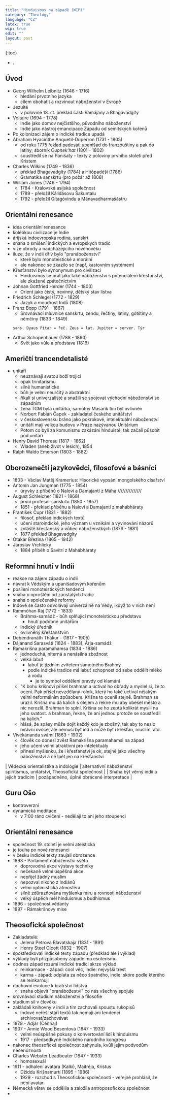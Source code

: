 ```yaml
---
title: "Hinduismus na západě (WIP)"
category: "Theology"
language: "CZ"
latex: true
wip: true
edit: ""
layout: post
---
```


{:toc}
- .

## Úvod
- Georg Wilhelm Leibnitz (1646 - 1716)
    - hledání prvotního jazyka
    - cílem obohatit a rozvinout náboženství v Evropě
- Jezuité
    - v polovině 18. st. překlad částí Rámajány a Bhagavadgíty
- Voltaire (1694 - 1778)
    - Indie jako domov nejčistšího, původního náboženství
    - Indie jako nástroj emancipace Západu od semitských kořenů
- Po kolonizaci zájem o indické tradice upadá
- Abraham Hyacinthe Anquetil-Duperron (1731 - 1805)
    - od roku 1775 řeklad padesáti upanišad do franzouštiny a pak do latiny; sborník _Oupnek'hat_ (1801 - 1802)
    - soustředil se na Panišaty -  texty z poloviny prvního století před Kristem
- Charles Wilkins (1749 - 1836)
    - překlad Bhagavadgíty (1784) a Hitópadéši (1786)
    - Gramatika sanskrtu (pro požár až 1808)
- William Jones (1746 - 1794)
    - 1784 - Královská asijská společnost
    - 1789 - přeložil Kálidásovu Šakuntalu
    - 1792 - přeložil Gítagóvindu a Mánavadharmašástru

## Orientální renesance
- idea orientální renesance
- kolébkou civilizace je Indie
- árijská indoevropská rodina, sanskrt
- snaha o smíšení indických a evropskych tradic
- vize obrody a nadcházejícího novéhověku
- iluze, že v indii dřív bylo "pranáboženství"
    - které bylo monoteistické a morální
    - ale nakonec se zkazilo se (např, kastovním systémem)
- Křesťanství bylo synonymum pro civilizaci 
    - Hinduismus se bral jako také náboženství s potenciálem křesťanství, ale zkažené zpátečnictvím
- Johnan Gottfried Herder (1744 - 1803)
    - Orient jako čistý, nevinný, dětský stav listva
- Friedrich Schlegel (1772 - 1829)
    - Jazyk a moudrost Indů (1808)
- Franz Bopp (1791 - 1867)
    - Srovnávací mluvnice sanskrtu, zendu, řečtiny, latiny, gótštiny a němčiny (1833 - 1849)
    ```
    sans. Dyaus Pitar = řeč. Zeus = lat. Jupiter = server. Týr
    ```
- Arthur Schopenhauer (1788 - 1860)
    - Svět jako vůle a představa (1819)

## Američtí trancendetalisté
- unitáři
    - neuznávají svatou boží trojici
    - opak trinitarismu
    - silně humanistické
    - bůh je velmi neurčitý a abstraktní
    - říkali si univerzalisté a snažili se spojovat východní náboženství se západním
    - žena TGM byla unitářka, samotný Masarik tím byl ovlivněn
    - Norbert Fabián Čapek - zakladatel českého unitářství
    - v československu bráno jako pokrokové, intelektuální náboženství
    - unitáři mají velkou budovu v Praze nazývanou Unitárium
    - Potom co byli za komunismu zakázáni hinduisté, tak začali působit pod unitáři
- Henry David Thoreau (1817 - 1862)
    - Wladen (aneb život v lesích), 1854
- Ralph Waldo Emerson (1803 - 1882)

## Oborozenečtí jazykovědci, filosofové a básníci
- 1803 - Václav Matěj Kramerius: Hisorické vypsání mongolského císařství
- Antonín Jan Jungman (1775 - 1854)
    - úryvky z příběhů o Nalovi a Damajantí z Máha
///////////////
- August Schleicher (1821 - 1868)
    - první profesor sanskrtu (1850 - 1857)
    - 1851 - překlad příběhu a Nalovi a Damajantí z mahábháraty
- František Čupr (1821 - 1882)
     - filosof, překlad indických textů
     - učení staroindické, jeho význam u vznikání a vyvinování názorů
     - zvláště křesťanský a vůbec náboženstkých (1876 - 1881)
     - 1877 překlad Bhagavadgíty
- Otakar Březina (1865 - 1942)
- Jaroslav Vrchlický
    - 1884 příběh o Savitrí z Mahábháraty

## Reformní hnutí v Indii
- reakce na zájem západu o indii
- návrat k Védským a upanišadovým kořenům
- posílení monoteistických tendencí
- snaha o oproštění od zaostalých tradic
- snaha o společenské reformy
- Indové se často odvolávají univerzálně na Védy, ikdyž to v nich není
- Rámmóhan Ráj (1772 - 1833)
    - Bráhma-samádž - bůh splňující monoteistickou představu
        - hnutí podobné unitářům
    - Indický úředník
    - ovlivněný křesťanstvím
- Debendranáth Thákur - (1817 - 1905)
- Dájánand Sarasvátí (1824 - 1883), Árja-samádž
- Rámakrišna paramahamsa (1834 - 1886)
    - jednoduchá, niterná a nenásilná zbožnost
    - velká labuť
        - labuť je jízdním zvířetem samotného Brahmy
        - podle indické tradice má labuť schopnost od sebe oddělit mléko a vodu
            - je to symbol oddělení pravdy od klamání
    - "K bohu krišnovi přišel brahman a uctíval ho obřady a myslel si, že to ocení. Pak přišel nevzdělaný rolník, který ho také uctíval nějakým velmi neformálním způsobem. Krišna to ocenil stejně. Brahman se urazil. Krišna mu dá kalich s olejem a řekne mu aby obešel město a nic nerozlil. Brahman to splní. Krišna se ho zeptá kolikrát myslil na jeho svatost. a brahman, řekne, že ani jednou protože se soustředil na kalich."
    - hlásá, že spásy může dojít každý kdo je zbožný, tak aby to neslo mravní ovoce, ale nemusí být ind a může být i křesťan, muslim, atd.
- Vivékánanda svámí (1863 - 1902)
    - člověk co donesl zvěst Ramakrišna paramahamsi na západ
    - jeho učení velmi atraktivní pro intelektuály
    - přinesl myšlenku, že i křesťanství je ok, stejně jako všechny náboženství a ne lpět jen na křesťanství


| Vědecká orientalistika a indologie        | alternativní náboženství<br>spiritismus, unitářství, Theosofická společnost |
| Snaha být věrný indii a jejich tradicím   | pozápadněno, úplně obrácené interpretace |

## Guru Ošo
- kontroverzní
- dynamická meditace
    - v 7:00 ráno cvičení - nedělají to ani jeho stoupenci

## Orientální renesance
- společnost 19. století je velmi ateistická
- je touha po nové renesanci
- v česku indické texty zaujali obrozence
- 1893 - Parlament náboženství světa
    - doprovodná akce výstavy techniky
    - nečekaně velmi úspěšná akce
    - nepřijel žádný muslim
    - nepozval nikoho z Indiánů
    - velmi optimistická atmosféra
    - silně zdůrazňována myšlenka míru a rovnosti náboženství
    - velký úspěch měl hinduismus a budhismus
- 1896 - společnost védanty
- 1897 - Rámakršnovy mise

## Theosofická společnost
- Zakladatelé:
    - Jelena Petrova Blavatskaja (1831 - 1891)
    - Henry Steel Olcott (1832 - 1907)
- spostředkovali indické texty západu (předklad ale i výklad)
- výklady byli přizpůsobeny západnímu esoterismu
- dodnes západ rozumí indické tradici skrze výklad
    - reinkarnace - západ: cool věc, indie: nejvyšší trest
    - karma - západ: odplata za něco špatného, indie: skóre podle kterého se reinkarnuji
- duchovní evoluce k bratrství lidstva
    - snaha objevit "pranábožeství" co nás všechny spojuje
- srovnávací studium náboženství a filosofie
- studium sil v člověku
- zakládali knihovny v indii a tím zachovali spoustu rukopisů
    - indové neřeší stáří textů tak nemají ani tendenci archivovat/zachovávat
- 1879 - Adjár (Čennaj)
- 1907 - Annie Wood Besentová (1847 - 1933)
    - velmi neúspěšné pokusy o konvertování lidí k hinduismu
    - 1917 - předsedkyně Indického národního kongresu
- nakonec theosofická společnost zahynula, kvůli jejím podvodům neseriózností
- Charles Webster Leadbeater (1847 - 1933)
    - homosexuál
- 1911 - odhalení avatara (Kalkí), Maitréja, Kristus
    - Džiddu Krišnamurtí (1895 - 1986)
    - 1929 - rozchod s Theosofickou společností - veřejně prohlásil, že není avatar
- Německá větev se oddělila a založila antroposofickou společnost
- 



